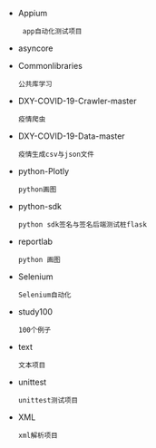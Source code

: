 
* Appium

       app自动化测试项目
 
* asyncore
 
* Commonlibraries

      公共库学习
 
 * DXY-COVID-19-Crawler-master
 
       疫情爬虫
 
 * DXY-COVID-19-Data-master
 
       疫情生成csv与json文件
 * python-Plotly
 
       python画图
 
 * python-sdk
 
       python sdk签名与签名后端测试桩flask
 
 * reportlab
 
       python 画图
 
 * Selenium
 
       Selenium自动化
 
 * study100
 
       100个例子
 
 * text
 
       文本项目
 
 * unittest
 
       unittest测试项目
 
 * XML
 
       xml解析项目
 
 